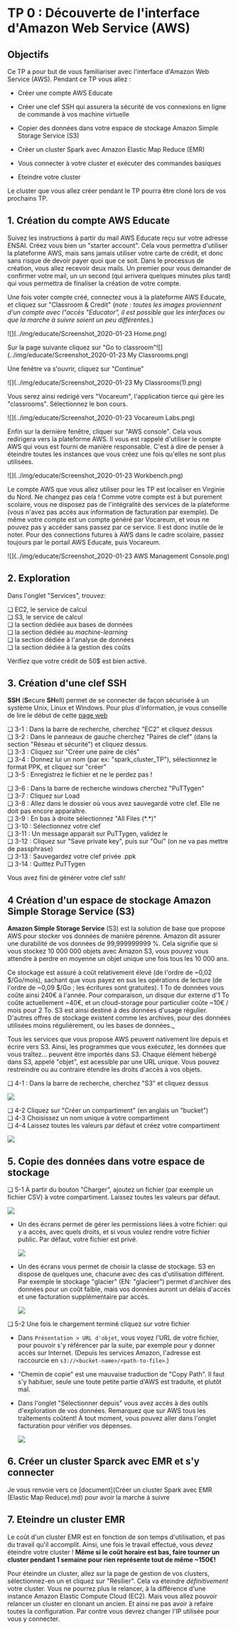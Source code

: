 # TP 0 : Découverte de l'interface d'Amazon Web Service (AWS)

## Objectifs

Ce TP a pour but de vous familiariser avec l'interface d'Amazon Web Service (AWS). Pendant ce TP vous allez :

- Créer une compte AWS Educate

- Créer une clef SSH qui assurera la sécurité de vos connexions en ligne de commande à vos machine virtuelle

- Copier des données dans votre espace de stockage Amazon Simple Storage Service (S3)

- Créer un cluster Spark avec Amazon Elastic Map Reduce (EMR)
- Vous connecter à votre cluster et exécuter des commandes basiques
- Eteindre votre cluster

Le cluster que vous allez créer pendant le TP pourra être cloné lors de vos prochains TP.

## 1. Création du compte AWS Educate

Suivez les instructions à partir du mail AWS Educate reçu sur votre adresse ENSAI. Créez vous bien un "starter account". Cela vous permettra d'utiliser la plateforme AWS, mais sans jamais utiliser votre carte de crédit, et donc sans risque de devoir payer quoi que ce soit. Dans le processus de création, vous allez recevoir deux mails. Un premier pour vous demander de confirmer votre mail, un un second (qui arrivera quelques minutes plus tard) qui vous permettra de finaliser la création de votre compte. 

Une fois voter compte créé, connectez vous à la plateforme AWS Educate, et cliquez sur "Classroom & Credit" (*note : toutes les images proviennent d'un compte avec l"accès "Educator", il est possible que les interfaces ou que la marche à suivre soient un peu différentes.*)

![](../img/educate/Screenshot_2020-01-23 Home.png)

Sur la page suivante cliquez sur "Go to classroom"![](../img/educate/Screenshot_2020-01-23 My Classrooms.png)

Une fenêtre va s'ouvrir, cliquez sur "Continue"

![](../img/educate/Screenshot_2020-01-23 My Classrooms(1).png)

Vous serez ainsi redirigé vers "Vocareum", l'application tierce qui gère les "classrooms". Sélectionnez le bon cours. 

![](../img/educate/Screenshot_2020-01-23 Vocareum Labs.png)

Enfin sur la dernière fenêtre, cliquer sur "AWS console". Cela vous redirigera vers la plateforme AWS. Il vous est rappelé d'utiliser le compte AWS qui vous est fourni de manière responsable. C'est à dire de penser à éteindre toutes les instances que vous créez une fois qu'elles ne sont plus utilisées.

![](../img/educate/Screenshot_2020-01-23 Workbench.png)

Le compte AWS que vous allez utiliser pour les TP est localiser en Virginie du Nord. Ne changez pas cela ! Comme votre compte est à but purement scolaire, vous ne disposez pas de l'intégralité des services de la plateforme (vous n'avez pas accès aux information de facturation par exemple). De même votre compte est un compte généré par Vocareum, et vous ne pouvez pas y accéder sans passez par ce service. Il est donc inutile de le noter. Pour des connections futures à AWS dans le cadre scolaire, passez toujours par le portail AWS Educate, puis Vocareum.

![](../img/educate/Screenshot_2020-01-23 AWS Management Console.png)

## 2. Exploration

Dans l'onglet "Services", trouvez:

&#x274f; EC2, le service de calcul  
&#x274f; S3, le service de calcul  
&#x274f; la section dédiée aux bases de données  
&#x274f; la section dédiée au _machine-learning_  
&#x274f; la section dédiée à l'analyse de données  
&#x274f; la section dédiée à la gestion des coûts  

Vérifiez que votre crédit de 50$ est bien activé.

## 3. Création d'une clef SSH

**SSH** (**S**ecure **SH**ell) permet de se connecter de façon sécurisée à un système Unix, Linux et Windows. Pour plus d'information, je vous conseille de lire le début de cette [page web ](https://doc.fedora-fr.org/wiki/SSH_:_Authentification_par_cl%C3%A9)

&#x274f; 3-1 : Dans la barre de recherche, cherchez "EC2" et cliquez dessus  
&#x274f; 3-2 : Dans le panneaux de gauche cherchez "Paires de clef" (dans la section "Réseau et sécurité") et cliquez dessus.  
&#x274f; 3-3 : Cliquez sur "Créer une paire de clés"  
&#x274f; 3-4 : Donnez lui un nom (par ex: "spark_cluster_TP"), sélectionnez le format PPK, et cliquez sur "créer"  
&#x274f; 3-5 : Enregistrez le fichier et ne le perdez pas !  
<!-- ce qui suit ne me semble pas nécessaire -->
&#x274f; 3-6 : Dans la barre de recherche windows cherchez "PuTTygen"  
&#x274f; 3-7 : Cliquez sur Load  
&#x274f; 3-8 : Allez dans le dossier où vous avez sauvegardé votre clef. Elle ne doit pas encore apparaître.  
&#x274f; 3-9 : En bas à droite sélectionnez "All Files (*\.\*)"  
&#x274f; 3-10 : Sélectionnez votre clef  
&#x274f; 3-11 : Un message apparait sur PuTTygen, validez le  
&#x274f; 3-12 : Cliquez sur "Save private key", puis sur "Oui" (on ne va pas mettre de passphrase)  
&#x274f; 3-13 : Sauvegardez votre clef privée .ppk  
&#x274f; 3-14 : Quittez PuTTygen  
<!-- jusqu'ici -->

Vous avez fini de générer votre clef ssh!

## 4 Création d'un espace de stockage Amazon Simple Storage Service (S3)

**Amazon Simple Storage Service** (S3) est la solution de base que propose AWS pour stocker vos données de manière pérenne. Amazon dit assurer une durabilité de vos données de 99,999999999 %. Cela signifie que si vous stockez 10 000 000 objets avec Amazon S3, vous  pouvez vous attendre à perdre en moyenne un objet unique une fois tous les 10 000 ans.

Ce stockage est assuré à coût relativement élevé (de l'ordre de ~0,02 \$/Go/mois), sachant que vous payez en sus les opérations de lecture (de l'ordre de ~0,09 \$/Go ; les écritures sont gratuites). 1 To de données vous coûte ainsi 240€ à l'année. Pour comparaison, un disque dur externe d'1 To coûte actuellement ~40€, et un cloud-storage pour particulier coûte ~10€ / mois pour 2 To. S3 est ainsi destiné à des données d'usage régulier. D'autres offres de stockage existent comme les archives, pour des données utilisées moins régulièrement, ou les bases de données._

Tous les services que vous propose AWS peuvent nativement lire depuis et écrire vers S3. Ainsi, les programmes que vous exécutez, les données que vous traîtez... peuvent être importés dans S3. Chaque élément hébergé dans S3, appelé "objet", est acessible par une URL unique. Vous pouvez restreindre ou au contraire étendre les droits d'accès à vos objets.

&#x274f; 4-1 : Dans la barre de recherche, cherchez "S3" et cliquez dessus

![](../img/s3/s3_accueil.png)

&#x274f; 4-2 Cliquez sur "Créer un compartiment" (en anglais un "bucket")  
&#x274f; 4-3 Choisissez un nom unique à votre compartiment  
&#x274f; 4-4 Laissez toutes les valeurs par défaut et créez votre compartiment  

![](../img/s3/creer_compartiment.png)

## 5. Copie des données dans votre espace de stockage

&#x274f; 5-1 À partir du bouton "Charger", ajoutez un fichier (par exemple un fichier CSV) à votre compartiment. Laissez toutes les valeurs par défaut.

![](../img/s3/s3_charger.png)

- Un des écrans permet de gérer les permissions liées à votre fichier: qui y a accès, avec quels droits, et si vous voulez rendre votre fichier public. Par défaut, votre fichier est privé.
  
    ![](../img/s3/s3_permission.png)
  
- Un des écrans vous permet de choisir la classe de stockage. S3 en dispose de quelques une, chacune avec des cas d'utilisation différent. Par exemple le stockage "glacier" (EN: "glacieer") permet d'archiver des données pour un coût faible, mais vos données auront un délais d'accès et une facturation supplémentaire par accès.

    ![](../img/s3/s3_type.png)

&#x274f; 5-2 Une fois le chargement terminé cliquez sur votre fichier

- Dans `Présentation > URL d'objet`, vous voyez l'URL de votre fichier, pour pouvoir s'y référencer par la suite, par exemple pour y donner accès sur Internet. (Depuis les services Amazon, l'adresse est raccourcie en `s3://<bucket-name>/<path-to-file>`.)
- "Chemin de copie" est une mauvaise traduction de "Copy Path". Il faut s'y habituer, seule une toute petite partie d'AWS est traduite, et plutôt mal.
- Dans l'onglet "Sélectionner depuis" vous avez accès à des outils d'exploration de vos données. Remarquez que sur AWS tous les traîtements coûtent! À tout moment, vous pouvez aller dans l'onglet facturation pour vérifier vos dépenses.
  
    ![](../img/s3/s3_fichier.png)

<!--

## 6. Créer une machine virtuelle

&#x274f; Cliquez sur "EC2" dans l'onglet services
&#x274f; Comme précédemment, créez une paire de clés //// ici par contre, le format ppk n'est pas disponible, mais en fait on s'en fout un peu ////
&#x274f; Sur la page d'accueil, cliquez sur "Lancer une instance"
&#x274f; Sélectionnez l'image-machine "Linux 2"

Amazon vous propose un grand nombre de machines virtuelles pré-configurées, avec des configurations physiques variables.

&#x274f; Choisissez une image machine à 4 coeurs ou plus, parmis les configurations prévues pour un usage général, cliquez sur "Vérifie et lancer"
&#x274f; Choisissez la paire de clé précédemment créer
Lisez les avertissements, puis passez outre

Votre machine virtuelle (ou "instance"), est en cours de déploiement.

&#x274f; Avec Putty ... XXXXXXXXXXXXX

Vous êtes connecté à votre machine! Elle n'a pas d'écran ni d'interface web et ne comprend que les lignes de commande.

&#x274f; Pour installaer R, par exemple, lancez la commande: `sudo amazon-linux-extras install R3.4`.

Et voilà! Vous pouvez maintenant effectuer des calculs R sur votre instance.

&#x274f; Prenez le programme R XXXXXXXXXX et exécutez-le sur le fichier XXXXXXXXXXXX avec la commande `R XXXXXXXX`.

-->

## 6. Créer un cluster Sparck avec EMR et s'y connecter

Je vous renvoie vers ce  [document](Créer un cluster Spark avec EMR (Elastic Map Reduce).md) pour avoir la marche à suivre



## 7. Eteindre un cluster EMR

<!-- éteindre l'ensemble des instances lancées -->

Le coût d'un cluster EMR est en fonction de son temps d'utilisation, et pas du travail qu'il accomplit. Ainsi, une fois le travail effectué, vous _devez_ éteindre votre cluster ! **Même si le coût horaire est bas, faire tourner un cluster pendant 1 semaine pour rien représente tout de même ~150€!**

Pour éteindre un cluster, allez sur la page de gestion de vos clusters, sélectionnez-en un et cliquez sur "Résilier". Cela va éteindre _définitivement_ votre cluster. Vous ne pourrez plus le relancer, à la différence d'une instance Amazon Elastic Compute Cloud (EC2). Mais vous allez pouvoir relancer un cluster en clonant un ancien. Et ainsi ne pas avoir à refaire toutes la configuration. Par contre vous devrez changer l'IP utilisée pour vous y connecter.